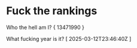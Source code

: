 # Fuck the rankings

Who the hell am I?
{ 13471990 }

What fucking year is it?
[ 2025-03-12T23:46:40Z ]
